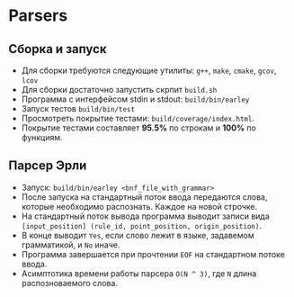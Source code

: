 # Parsers

## Сборка и запуск
* Для сборки требуются следующие утилиты: `g++`, `make`, `cmake`, `gcov`, `lcov`
* Для сборки достаточно запустить скрпит `build.sh`
* Программа с интерфейсом stdin и stdout: `build/bin/earley`
* Запуск тестов `build/bin/test`
* Просмотреть покрытие тестами: `build/coverage/index.html`. 
* Покрытие тестами составляет __95.5%__ по строкам и __100%__ по функциям.

## Парсер Эрли
* Запуск: `build/bin/earley <bnf_file_with_grammar>`
* После запуска на стандартный поток ввода передаются слова, которые необходимо распознать. Каждое на новой строчке.
* На стандартный поток вывода программа выводит записи вида `[input_position] (rule_id, point_position, origin_position)`.
* В конце выводит `Yes`, если слово лежит в языке, задавемом грамматикой, и `No` иначе.
* Программа завершается при прочтении `EOF` на стандартном потоке ввода. 
* Асимптотика времени работы парсера `O(N ^ 3)`, где `N` длина распозноваемого слова.
